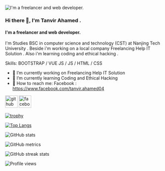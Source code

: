 ![I'm a freelancer and web developer.](https://img.wapka.org/008m94.png)
### Hi there 👋, I'm Tanvir Ahamed .
#### I'm a freelancer and web developer.


I'm Studies BSC  in computer science and technology (CST) at Nanjing Tech University . Beside i'm working on a local company Freelancing Help IT Solution . Also i'm learning coding and ethical hacking .

Skills: BOOTSTRAP / VUE JS / JS / HTML / CSS

- 🏃 I’m currently working on Freelancing Help IT Solution 
- 📖 I’m currently learning Coding and Ethical Hacking 
- 🎯 How to reach me: Facebook : https://www.facebook.com/tanvir.ahamed04 


[<img src='https://cdn.jsdelivr.net/npm/simple-icons@3.0.1/icons/github.svg' alt='github' height='40'>](https://github.com/tanvir-ahamed04)  [<img src='https://cdn.jsdelivr.net/npm/simple-icons@3.0.1/icons/facebook.svg' alt='facebook' height='40'>](https://www.facebook.com/tanvir.ahamed04)  

[![trophy](https://github-profile-trophy.vercel.app/?username=tanvir-ahamed04)](https://github.com/ryo-ma/github-profile-trophy)

[![Top Langs](https://github-readme-stats.vercel.app/api/top-langs/?username=tanvir-ahamed04)](https://github.com/anuraghazra/github-readme-stats)

![GitHub stats](https://github-readme-stats.vercel.app/api?username=tanvir-ahamed04&show_icons=true)  

![GitHub metrics](https://metrics.lecoq.io/tanvir-ahamed04)  

![GitHub streak stats](https://streak-stats.demolab.com/?user=tanvir-ahamed04)  

![Profile views](https://gpvc.arturio.dev/tanvir-ahamed04)  
